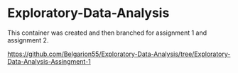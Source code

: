 # Exploratory-Data-Analysis

This container was created and then branched for assignment 1 and assignment 2. 

https://github.com/Belgarion55/Exploratory-Data-Analysis/tree/Exploratory-Data-Analysis-Assingment-1

